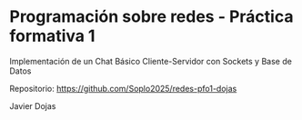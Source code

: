 # Programación sobre redes - Práctica formativa 1

Implementación de un Chat Básico Cliente-Servidor con Sockets y Base de Datos

Repositorio: https://github.com/Soplo2025/redes-pfo1-dojas

Javier Dojas